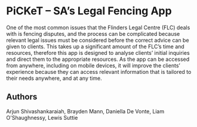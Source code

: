 # PiCKeT – SA’s Legal Fencing App

One of the most common issues that the Flinders Legal Centre (FLC) deals with is fencing disputes, and the process can be complicated because relevant legal issues must be considered before the correct advice can be given to clients. This takes up a significant amount of the FLC’s time and resources, therefore this app is designed to analyse clients’ initial inquiries and direct them to the appropriate resources. As the app can be accessed from anywhere, including on mobile devices, it will improve the clients’ experience because they can access relevant information that is tailored to their needs anywhere, and at any time.

## Authors
Arjun Shivashankaraiah, Brayden Mann, Daniella De Vonte, Liam O'Shaughnessy, Lewis Suttie


